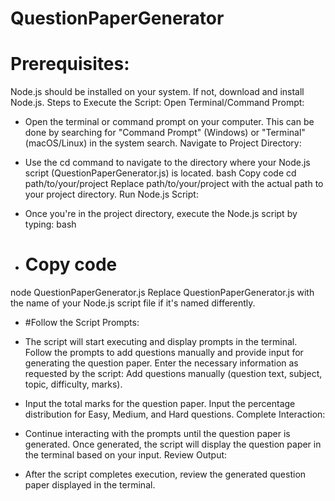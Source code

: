 
# QuestionPaperGenerator

 # Prerequisites:
Node.js should be installed on your system. If not, download and install Node.js.
Steps to Execute the Script:
Open Terminal/Command Prompt:

- Open the terminal or command prompt on your computer.
This can be done by searching for "Command Prompt" (Windows) or "Terminal" (macOS/Linux) in the system search.
Navigate to Project Directory:

 - Use the cd command to navigate to the directory where your Node.js script (QuestionPaperGenerator.js) is located.
bash
Copy code
cd path/to/your/project
Replace path/to/your/project with the actual path to your project directory.
Run Node.js Script:

- Once you're in the project directory, execute the Node.js script by typing:
bash
- # Copy code
node QuestionPaperGenerator.js
Replace QuestionPaperGenerator.js with the name of your Node.js script file if it's named differently.
- #Follow the Script Prompts:

- The script will start executing and display prompts in the terminal.
Follow the prompts to add questions manually and provide input for generating the question paper.
Enter the necessary information as requested by the script:
Add questions manually (question text, subject, topic, difficulty, marks).
- Input the total marks for the question paper.
Input the percentage distribution for Easy, Medium, and Hard questions.
Complete Interaction:

- Continue interacting with the prompts until the question paper is generated.
Once generated, the script will display the question paper in the terminal based on your input.
Review Output:

- After the script completes execution, review the generated question paper displayed in the terminal.

